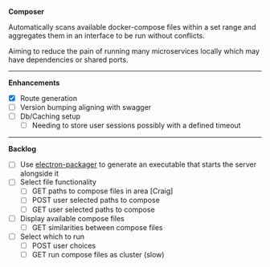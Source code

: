 **Composer**

Automatically scans available docker-compose files within a set range and aggregates them in an
interface to be run without conflicts.

Aiming to reduce the pain of running many microservices locally which may have dependencies or shared ports.

---

**Enhancements**

- [x] Route generation
- [ ] Version bumping aligning with swagger
- [ ] Db/Caching setup
  - [ ] Needing to store user sessions possibly with a defined timeout

---

**Backlog**

- [ ] Use [electron-packager](https://github.com/electron/electron-packager) to generate an executable that
      starts the server alongside it
- [ ] Select file functionality
  - [ ] GET paths to compose files in area [Craig]
  - [ ] POST user selected paths to compose
  - [ ] GET user selected paths to compose
- [ ] Display available compose files
  - [ ] GET similarities between compose files
- [ ] Select which to run
  - [ ] POST user choices
  - [ ] GET run compose files as cluster (slow)
